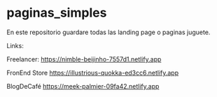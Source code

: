 # paginas_simples
En este repositorio guardare todas las landing page o paginas juguete.

Links:

Freelancer: 
https://nimble-beijinho-7557d1.netlify.app

FronEnd Store
https://illustrious-quokka-ed3cc6.netlify.app

BlogDeCafé
https://meek-palmier-09fa42.netlify.app

